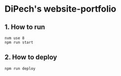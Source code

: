 # DiPech's website-portfolio

## 1. How to run

```
nvm use 8
npm run start
```

## 2. How to deploy

```
npm run deploy
```
